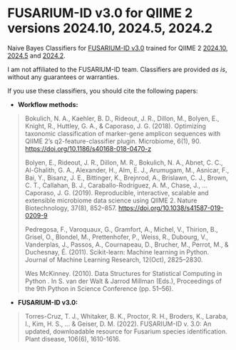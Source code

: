 # FUSARIUM-ID v3.0 for QIIME 2 versions 2024.10, 2024.5, 2024.2

Naive Bayes Classifiers for [FUSARIUM-ID v3.0](https://github.com/fusariumid/fusariumid/releases/tag/v.3.0) trained for QIIME 2 [2024.10](https://docs.qiime2.org/2024.10/install/), [2024.5](https://docs.qiime2.org/2024.5/install/) and [2024.2](https://docs.qiime2.org/2024.2/install/).

I am not affiliated to the FUSARIUM-ID team. Classifiers are provided _as is_, without any guarantees or warranties.

If you use these classifiers, you should cite the following papers:

- **Workflow methods:**
> Bokulich, N. A., Kaehler, B. D., Rideout, J. R., Dillon, M., Bolyen, E., Knight, R., Huttley, G. A., & Caporaso, J. G. (2018). Optimizing taxonomic classification of marker-gene amplicon sequences with QIIME 2’s q2-feature-classifier plugin. Microbiome, 6(1), 90. https://doi.org/10.1186/s40168-018-0470-z
>
> Bolyen, E., Rideout, J. R., Dillon, M. R., Bokulich, N. A., Abnet, C. C., Al-Ghalith, G. A., Alexander, H., Alm, E. J., Arumugam, M., Asnicar, F., Bai, Y., Bisanz, J. E., Bittinger, K., Brejnrod, A., Brislawn, C. J., Brown, C. T., Callahan, B. J., Caraballo-Rodríguez, A. M., Chase, J., … Caporaso, J. G. (2019). Reproducible, interactive, scalable and extensible microbiome data science using QIIME 2. Nature Biotechnology, 37(8), 852–857. https://doi.org/10.1038/s41587-019-0209-9
>
> Pedregosa, F., Varoquaux, G., Gramfort, A., Michel, V., Thirion, B., Grisel, O., Blondel, M., Prettenhofer, P., Weiss, R., Dubourg, V., Vanderplas, J., Passos, A., Cournapeau, D., Brucher, M., Perrot, M., & Duchesnay, É. (2011). Scikit-learn: Machine learning in Python. Journal of Machine Learning Research, 12(Oct), 2825–2830.
>
> Wes McKinney. (2010). Data Structures for Statistical Computing in Python . In S. van der Walt & Jarrod Millman (Eds.), Proceedings of the 9th Python in Science Conference (pp. 51–56).

- **FUSARIUM-ID v3.0:**
> Torres-Cruz, T. J., Whitaker, B. K., Proctor, R. H., Broders, K., Laraba, I., Kim, H. S., ... & Geiser, D. M. (2022). FUSARIUM-ID v. 3.0: An updated, downloadable resource for Fusarium species identification. Plant disease, 106(6), 1610-1616.

